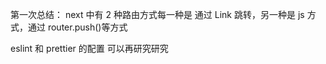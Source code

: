 第一次总结： next 中有 2 种路由方式每一种是 通过 Link 跳转，另一种是 js 方式，通过 router.push()等方式

eslint 和 prettier 的配置 可以再研究研究
